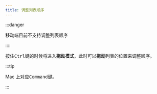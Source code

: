 ```yaml
---
title: 调整列表顺序
---
```


:::danger

移动端目前不支持调整列表顺序

::::

按住<kbd>Ctrl</kbd>键的时候将进入**拖动模式**，此时可以**拖动**列表的位置来调整顺序。

:::tip

Mac 上对应<kbd>Command</kbd>键。

:::
